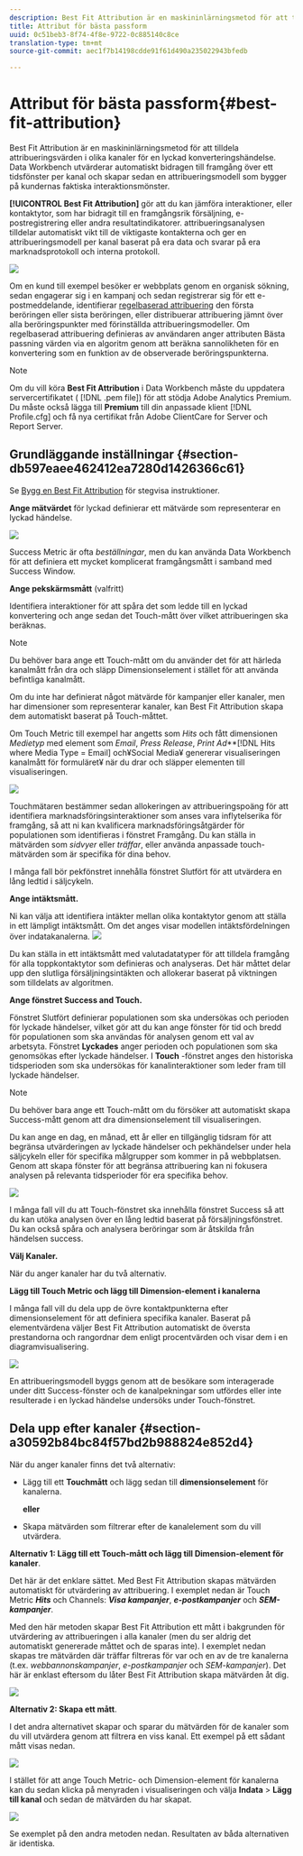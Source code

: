```yaml
---
description: Best Fit Attribution är en maskininlärningsmetod för att tilldela attribueringsvärden i olika kanaler för en lyckad konverteringshändelse. Data Workbench utvärderar automatiskt bidragen till framgång över ett tidsfönster per kanal och skapar sedan en attribueringsmodell som bygger på kundernas faktiska interaktionsmönster.
title: Attribut för bästa passform
uuid: 0c51beb3-8f74-4f8e-9722-0c885140c8ce
translation-type: tm+mt
source-git-commit: aec1f7b14198cdde91f61d490a235022943bfedb

---
```



# Attribut för bästa passform{#best-fit-attribution}

Best Fit Attribution är en maskininlärningsmetod för att tilldela attribueringsvärden i olika kanaler för en lyckad konverteringshändelse. Data Workbench utvärderar automatiskt bidragen till framgång över ett tidsfönster per kanal och skapar sedan en attribueringsmodell som bygger på kundernas faktiska interaktionsmönster.

**[!UICONTROL Best Fit Attribution]** gör att du kan jämföra interaktioner, eller kontaktytor, som har bidragit till en framgångsrik försäljning, e-postregistrering eller andra resultatindikatorer. attribueringsanalysen tilldelar automatiskt vikt till de viktigaste kontakterna och ger en attribueringsmodell per kanal baserat på era data och svarar på era marknadsprotokoll och interna protokoll.

![](assets/attrib_windows_5.png)

Om en kund till exempel besöker er webbplats genom en organisk sökning, sedan engagerar sig i en kampanj och sedan registrerar sig för ett e-postmeddelande, identifierar [regelbaserad attribuering](/help/home/c-get-started/c-attribution-profiles/c-rules-attrib/c-rules-attrib.md) den första beröringen eller sista beröringen, eller distribuerar attribuering jämnt över alla beröringspunkter med förinställda attribueringsmodeller. Om regelbaserad attribuering definieras av användaren anger attributen Bästa passning värden via en algoritm genom att beräkna sannolikheten för en konvertering som en funktion av de observerade beröringspunkterna.

>[!NOTE]
>
>Om du vill köra **Best Fit Attribution** i Data Workbench måste du uppdatera servercertifikatet ( [!DNL .pem file]) för att stödja Adobe Analytics Premium. Du måste också lägga till **Premium** till din anpassade klient [!DNL Profile.cfg] och få nya certifikat från Adobe ClientCare for Server och Report Server.

## Grundläggande inställningar {#section-db597eaee462412ea7280d1426366c61}

Se [Bygg en Best Fit Attribution](../../../../home/c-get-started/c-attribution-profiles/c-attrib-algorithmic/c-attrib-building.md#concept-fede6fc4f592475fa8b351b1765a522d) för stegvisa instruktioner.

**Ange mätvärdet** för lyckad definierar ett mätvärde som representerar en lyckad händelse.

![](assets/attrib_windows_1.png)

Success Metric är ofta *beställningar*, men du kan använda Data Workbench för att definiera ett mycket komplicerat framgångsmått i samband med Success Window.

**Ange pekskärmsmått** (valfritt)

Identifiera interaktioner för att spåra det som ledde till en lyckad konvertering och ange sedan det Touch-mått över vilket attribueringen ska beräknas.

>[!NOTE]
>
>Du behöver bara ange ett Touch-mått om du använder det för att härleda kanalmått från dra och släpp Dimensionselement i stället för att använda befintliga kanalmått.

Om du inte har definierat något mätvärde för kampanjer eller kanaler, men har dimensioner som representerar kanaler, kan Best Fit Attribution skapa dem automatiskt baserat på Touch-måttet.

Om Touch Metric till exempel har angetts som *Hits* och fått dimensionen *Medietyp* med element som *Email*, *Press Release*, *Print Ad***[!DNL Hits where Media Type = Email] och¥Social Media¥ genererar visualiseringen kanalmått för formuläret¥ när du drar och släpper elementen till visualiseringen.

![](assets/attrib_windows_2.png)

Touchmätaren bestämmer sedan allokeringen av attribueringspoäng för att identifiera marknadsföringsinteraktioner som anses vara inflytelserika för framgång, så att ni kan kvalificera marknadsföringsåtgärder för populationen som identifieras i fönstret Framgång. Du kan ställa in mätvärden som *sidvyer* eller *träffar*, eller använda anpassade touch-mätvärden som är specifika för dina behov.

I många fall bör pekfönstret innehålla fönstret Slutfört för att utvärdera en lång ledtid i säljcykeln.

**Ange intäktsmått.**

Ni kan välja att identifiera intäkter mellan olika kontaktytor genom att ställa in ett lämpligt intäktsmått. Om det anges visar modellen intäktsfördelningen över indatakanalerna. ![](assets/attrib_windows_6.png)

Du kan ställa in ett intäktsmått med valutadatatyper för att tilldela framgång för alla toppkontaktytor som definieras och analyseras. Det här måttet delar upp den slutliga försäljningsintäkten och allokerar baserat på viktningen som tilldelats av algoritmen.

**Ange fönstret Success and Touch.**

Fönstret Slutfört definierar populationen som ska undersökas och perioden för lyckade händelser, vilket gör att du kan ange fönster för tid och bredd för populationen som ska användas för analysen genom ett val av arbetsyta. Fönstret **Lyckades** anger perioden och populationen som ska genomsökas efter lyckade händelser. I **Touch** -fönstret anges den historiska tidsperioden som ska undersökas för kanalinteraktioner som leder fram till lyckade händelser.

>[!NOTE]
>
>Du behöver bara ange ett Touch-mått om du försöker att automatiskt skapa Success-mått genom att dra dimensionselement till visualiseringen.

Du kan ange en dag, en månad, ett år eller en tillgänglig tidsram för att begränsa utvärderingen av lyckade händelser och pekhändelser under hela säljcykeln eller för specifika målgrupper som kommer in på webbplatsen. Genom att skapa fönster för att begränsa attribuering kan ni fokusera analysen på relevanta tidsperioder för era specifika behov.

![](assets/attrib_windows_4.png)

I många fall vill du att Touch-fönstret ska innehålla fönstret Success så att du kan utöka analysen över en lång ledtid baserat på försäljningsfönstret. Du kan också spåra och analysera beröringar som är åtskilda från händelsen success.

**Välj Kanaler.**

När du anger kanaler har du två alternativ.

**Lägg till Touch Metric och lägg till Dimension-element i kanalerna**

I många fall vill du dela upp de övre kontaktpunkterna efter dimensionselement för att definiera specifika kanaler. Baserat på elementvärdena väljer Best Fit Attribution automatiskt de översta prestandorna och rangordnar dem enligt procentvärden och visar dem i en diagramvisualisering.

![](assets/attrib_windows_7.png)

En attribueringsmodell byggs genom att de besökare som interagerade under ditt Success-fönster och de kanalpekningar som utfördes eller inte resulterade i en lyckad händelse undersöks under Touch-fönstret.

## Dela upp efter kanaler {#section-a30592b84bc84f57bd2b988824e852d4}

När du anger kanaler finns det två alternativ:

* Lägg till ett **Touchmått** och lägg sedan till **dimensionselement** för kanalerna.

   **eller**

* Skapa mätvärden som filtrerar efter de kanalelement som du vill utvärdera.

**Alternativ 1: Lägg till ett Touch-mått och lägg till Dimension-element för kanaler**.

Det här är det enklare sättet. Med Best Fit Attribution skapas mätvärden automatiskt för utvärdering av attribuering. I exemplet nedan är Touch Metric ***Hits*** och Channels: ***Visa kampanjer***, ***e-postkampanjer*** och ***SEM-kampanjer***.

Med den här metoden skapar Best Fit Attribution ett mått i bakgrunden för utvärdering av attribueringen i alla kanaler (men du ser aldrig det automatiskt genererade måttet och de sparas inte). I exemplet nedan skapas tre mätvärden där träffar filtreras för var och en av de tre kanalerna (t.ex. *webbannonskampanjer*, *e-postkampanjer* och *SEM-kampanjer*). Det här är enklast eftersom du låter Best Fit Attribution skapa mätvärden åt dig.

![](assets/attrib_touch_add_dims.png)

**Alternativ 2: Skapa ett mått**.

I det andra alternativet skapar och sparar du mätvärden för de kanaler som du vill utvärdera genom att filtrera en viss kanal. Ett exempel på ett sådant mått visas nedan.

![](assets/attrib_create_metric.png)

I stället för att ange Touch Metric- och Dimension-element för kanalerna kan du sedan klicka på menyraden i visualiseringen och välja **Indata** > **Lägg till kanal** och sedan de mätvärden du har skapat.

![](assets/attrib_results_2.png)

Se exemplet på den andra metoden nedan. Resultaten av båda alternativen är identiska.
